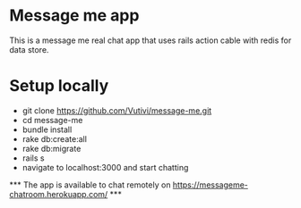 # Message me app

This is a message me real chat app that uses rails action cable with redis for data store.

# Setup locally

 * git clone https://github.com/Vutivi/message-me.git
 * cd message-me
 * bundle install
 * rake db:create:all
 * rake db:migrate
 * rails s
 * navigate to localhost:3000 and start chatting

*** The app is available to chat remotely on https://messageme-chatroom.herokuapp.com/ *** 
